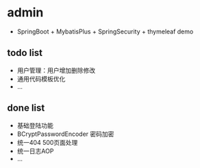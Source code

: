 # admin

- SpringBoot + MybatisPlus + SpringSecurity + thymeleaf demo

## todo list

- 用户管理：用户增加删除修改
- 通用代码模板优化
- ...

## done list

- 基础登陆功能
- BCryptPasswordEncoder 密码加密
- 统一404 500页面处理
- 统一日志AOP
- ...